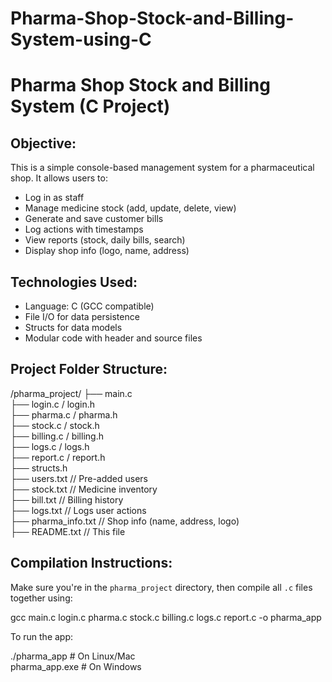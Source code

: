 # Pharma-Shop-Stock-and-Billing-System-using-C

Pharma Shop Stock and Billing System (C Project)
================================================

Objective:
-------------
This is a simple console-based management system for a pharmaceutical shop. It allows users to:

- Log in as staff
- Manage medicine stock (add, update, delete, view)
- Generate and save customer bills
- Log actions with timestamps
- View reports (stock, daily bills, search)
- Display shop info (logo, name, address)

Technologies Used:
------------------------
- Language: C (GCC compatible)
- File I/O for data persistence
- Structs for data models
- Modular code with header and source files

Project Folder Structure:
-----------------------------
/pharma_project/
├── main.c<br />
├── login.c / login.h<br />
├── pharma.c / pharma.h<br />
├── stock.c / stock.h<br />
├── billing.c / billing.h<br />
├── logs.c / logs.h<br />
├── report.c / report.h<br />
├── structs.h<br />
├── users.txt // Pre-added users<br />
├── stock.txt // Medicine inventory<br />
├── bill.txt // Billing history<br />
├── logs.txt // Logs user actions<br />
├── pharma_info.txt // Shop info (name, address, logo)<br />
├── README.txt // This file


Compilation Instructions:
-----------------------------
Make sure you're in the `pharma_project` directory, then compile all `.c` files together using:

gcc main.c login.c pharma.c stock.c billing.c logs.c report.c -o pharma_app

To run the app:

./pharma_app   # On Linux/Mac<br />
pharma_app.exe # On Windows
